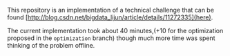This repository is an implementation of a technical challenge that can be found [http://blog.csdn.net/bigdata_lijun/article/details/11272335](here).

The current implementation took about 40 minutes,(+10 for the optimization proposed in the `optimization` branch) though much more time was spent thinking of the problem offline.